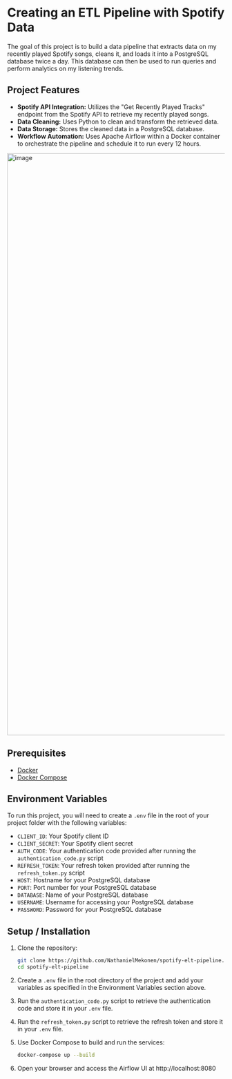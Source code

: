 # Creating an ETL Pipeline with Spotify Data

The goal of this project is to build a data pipeline that extracts data on my recently played Spotify songs, cleans it, and loads it into a PostgreSQL database twice a day. This database can then be used to run queries and perform analytics on my listening trends.

## Project Features

- **Spotify API Integration:** Utilizes the "Get Recently Played Tracks" endpoint from the Spotify API to retrieve my recently played songs.
- **Data Cleaning:** Uses Python to clean and transform the retrieved data.
- **Data Storage:** Stores the cleaned data in a PostgreSQL database.
- **Workflow Automation:** Uses Apache Airflow within a Docker container to orchestrate the pipeline and schedule it to run every 12 hours.

<img width="2965" height="1349" alt="image" src="https://github.com/user-attachments/assets/97275a3f-5fc7-4097-ab52-36679a04987e" />

## Prerequisites

- [Docker](https://docs.docker.com/get-docker/)
- [Docker Compose](https://docs.docker.com/compose/)

## Environment Variables

To run this project, you will need to create a `.env` file in the root of your project folder with the following variables:

- `CLIENT_ID`: Your Spotify client ID  
- `CLIENT_SECRET`: Your Spotify client secret  
- `AUTH_CODE`: Your authentication code provided after running the `authentication_code.py` script  
- `REFRESH_TOKEN`: Your refresh token provided after running the `refresh_token.py` script  
- `HOST`: Hostname for your PostgreSQL database  
- `PORT`: Port number for your PostgreSQL database  
- `DATABASE`: Name of your PostgreSQL database  
- `USERNAME`: Username for accessing your PostgreSQL database  
- `PASSWORD`: Password for your PostgreSQL database  

## Setup / Installation

1. Clone the repository: 
   ```bash
   git clone https://github.com/NathanielMekonen/spotify-elt-pipeline.git
   cd spotify-elt-pipeline

2. Create a `.env` file in the root directory of the project and add your variables as specified in the Environment Variables section above.

3. Run the `authentication_code.py` script to retrieve the authentication code and store it in your `.env` file.

4. Run the `refresh_token.py` script to retrieve the refresh token and store it in your `.env` file.

5. Use Docker Compose to build and run the services:
    ```bash
    docker-compose up --build

6. Open your browser and access the Airflow UI at http://localhost:8080
